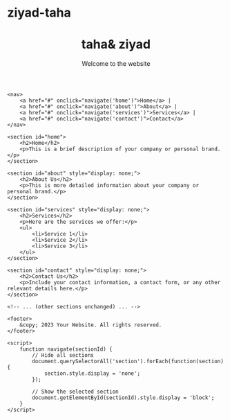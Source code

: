 # ziyad-taha
<!DOCTYPE html>
<html lang="en">
<head>
    <meta charset="UTF-8">
    <meta name="viewport" content="width=device-width, initial-scale=1.0">
    <title>Taha ue abo el zeik</title>
    <style>
        /* ... (styles unchanged) ... */
    </style>
</head>
<body>
    <header>
        <h1>taha& ziyad</h1>
        <p>Welcome to the website</p>
    </header>

    <nav>
        <a href="#" onclick="navigate('home')">Home</a> |
        <a href="#" onclick="navigate('about')">About</a> |
        <a href="#" onclick="navigate('services')">Services</a> |
        <a href="#" onclick="navigate('contact')">Contact</a>
    </nav>

    <section id="home">
        <h2>Home</h2>
        <p>This is a brief description of your company or personal brand.</p>
    </section>

    <section id="about" style="display: none;">
        <h2>About Us</h2>
        <p>This is more detailed information about your company or personal brand.</p>
    </section>

    <section id="services" style="display: none;">
        <h2>Services</h2>
        <p>Here are the services we offer:</p>
        <ul>
            <li>Service 1</li>
            <li>Service 2</li>
            <li>Service 3</li>
        </ul>
    </section>

    <section id="contact" style="display: none;">
        <h2>Contact Us</h2>
        <p>Include your contact information, a contact form, or any other relevant details here.</p>
    </section>

    <!-- ... (other sections unchanged) ... -->

    <footer>
        &copy; 2023 Your Website. All rights reserved.
    </footer>

    <script>
        function navigate(sectionId) {
            // Hide all sections
            document.querySelectorAll('section').forEach(function(section) {
                section.style.display = 'none';
            });

            // Show the selected section
            document.getElementById(sectionId).style.display = 'block';
        }
    </script>
</body>
</html>
